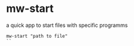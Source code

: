 # mw-start 

a quick app to start files with specific programms

```shell
mw-start "path to file"
``